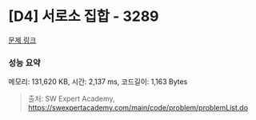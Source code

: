 # [D4] 서로소 집합 - 3289 

[문제 링크](https://swexpertacademy.com/main/code/problem/problemDetail.do?contestProbId=AWBJKA6qr2oDFAWr) 

### 성능 요약

메모리: 131,620 KB, 시간: 2,137 ms, 코드길이: 1,163 Bytes



> 출처: SW Expert Academy, https://swexpertacademy.com/main/code/problem/problemList.do